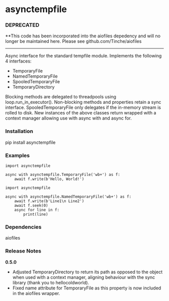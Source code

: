 # asynctempfile

### DEPRECATED

**This code has been incorporated into the aiofiles depedency and will no longer be maintained here.  Please see github.com/Tinche/aiofiles 
***

Async interface for the standard tempfile module.  Implements the following 4 interfaces:

- TemporaryFile
- NamedTemporaryFile
- SpooledTemporaryFile
- TemporaryDirectory

Blocking methods are delegated to threadpools using loop.run_in_executor(). 
Non-blocking methods and properties retain a sync interface.  SpooledTemporaryFile only delegates if the in-memory stream is rolled to 
disk.  New instances of the above classes return wrapped with a context 
manager allowing use with async with and async for.

### Installation

pip install asynctempfile

### Examples
```
import asynctempfile

async with asynctempfile.TemporaryFile('wb+') as f:
    await f.write(b'Hello, World!')
```
```
import asynctempfile

async with asynctempfile.NamedTemporaryFile('wb+') as f:
    await f.write(b'Line1\n Line2')
    await f.seek(0)
    async for line in f:
        print(line)
```
### Dependencies

aiofiles

### Release Notes

**0.5.0**
* Adjusted TemporaryDirectory to return its path as opposed to the object when used with a context manager, aligning behaviour with the sync library (thank you to hellocoldworld).
* Fixed name attribute for TemporaryFile as this property is now included in the aiofiles wrapper.

